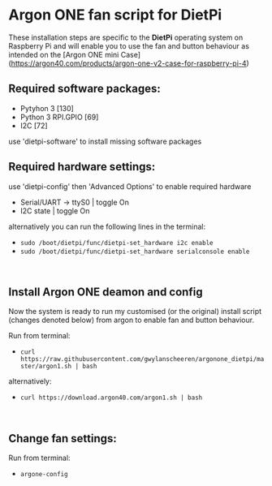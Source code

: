 # Argon ONE fan script for DietPi
These installation steps are specific to the **DietPi** operating system on Raspberry Pi and will enable you to use the fan and button behaviour as intended on the [Argon ONE mini Case]
(https://argon40.com/products/argon-one-v2-case-for-raspberry-pi-4)

## Required software packages:

- Pytyhon 3 [130]
- Python 3 RPI.GPIO [69]
- I2C [72] 

use 'dietpi-software' to install missing software packages

## Required hardware settings:

use 'dietpi-config' then 'Advanced Options' to enable required hardware

- Serial/UART -> ttyS0 | toggle On
- I2C state | toggle On

alternatively you can run the following lines in the terminal:
- `sudo /boot/dietpi/func/dietpi-set_hardware i2c enable`
- `sudo /boot/dietpi/func/dietpi-set_hardware serialconsole enable`

&nbsp;  

## Install Argon ONE deamon and config
Now the system is ready to run my customised (or the original) install script (changes denoted below) from argon to enable fan and button behaviour. 

Run from terminal:
- `curl https://raw.githubusercontent.com/gwylanscheeren/argonone_dietpi/master/argon1.sh | bash`  

alternatively: 
- `curl https://download.argon40.com/argon1.sh | bash`  

&nbsp;  

## Change fan settings:

Run from terminal: 
- `argone-config`
